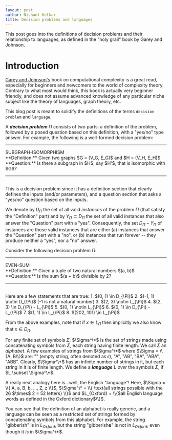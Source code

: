 ```yaml
---
layout: post
author: Nishant Kelkar
title: Decision problems and languages
---
```


This post goes into the definitions of decision problems and their relationship to languages, as defined in the "holy grail" 
book by Garey and Johnson.

# Introduction
[Garey and Johnson's](https://www.amazon.com/Computers-Intractability-NP-Completeness-Mathematical-Sciences/dp/0716710455) 
book on computational complexity is a great read, especially for beginners and newcomers to the world of complexity theory.
Contrary to what most would think, this book is actually very beginner friendly, and does not assume advanced knowledge of
any particular niche subject like the theory of languages, graph theory, etc.

This blog post is meant to solidify the definitions of the terms `decision problem` and `language`.

<!--
There onward, we define what a `deterministic Turing machine (DTM)` is, and then define how a program defined for a DTM 
can be thought of as a language.
We look at the key characteristics of a program that solves a decision problem, and finally using the analogy between a 
program and a language, we define the class P in terms of a language.
-->

A _**decision problem**_ $\Pi$ consists of two parts: a definition of the problem, followed by a posed question based on 
this definition, with a "yes/no" type answer. 
For example, the following is a well-formed decision problem:

<hr />
<div class="problem">SUBGRAPH-ISOMORPHISM</div>
**Definition:** Given two graphs $G = (V_G, E_G)$ and $H = (V_H, E_H)$<br/>
**Question:** Is there a subgraph in $H$, say $H'$, that is isomorphic with $G$?
<hr /><br/>
This is a decision problem since it has a definition section that clearly defines the inputs (and/or parameters), and 
a question section that asks a "yes/no" question based on the inputs.

We denote by $D_\Pi$ the set of all valid _instances_ of the problem $\Pi$ (that satisfy the "Definition" part) and by 
$Y_\Pi \subset D_\Pi$ the set of all valid instances that also answer the "Question" part with a "yes".
Consequently, the set $D_\Pi - Y_\Pi$ of instances are those valid instances that are either (a) instances that answer 
the "Question" part with a "no", or (b) instances that run forever -- they produce neither a "yes", nor a "no" answer.

Consider the following decision problem $\Pi$:

<hr />
<div class="problem">EVEN-SUM</div>
**Definition:** Given a tuple of two natural numbers $(a, b)$<br/>
**Question:** Is the sum $(a + b)$ divisible by 2?
<hr /><br/>
Here are a few statements that are true:
1. $(0, 1) \in D_{\Pi}$
2. $(-1, 1) \notin D_{\Pi}$ (-1 is not a natural number)
3. $(2, 3) \notin L_{\Pi}$
4. $(2, 3) \in D_{\Pi} - L_{\Pi}$
5. $(0, 1) \notin L_{\Pi}$
6. $(0, 1) \in D_{\Pi} - L_{\Pi}$
7. $(1, 1) \in L_{\Pi}$
8. $(202, 101) \in L_{\Pi}$

From the above examples, note that if $x \in L_{\Pi}$ then implicitly we also know that $x \in D_{\Pi}$.

For any finite set of symbols $\Sigma$, $\Sigma^\*$ is the set of strings made using concatenating symbols from $\Sigma$, 
each string having finite length.
We call $\Sigma$ an _alphabet_.
A few examples of strings from $\Sigma^\*$ where $\Sigma = \\{A, B\\}$ are: "" (empty string, often denoted as $\epsilon$), 
"A", "AB", "BA", "ABA", "ABB".
Clearly, $\Sigma^\*$ has an infinite number of strings in it, but each string in it is of finite length.
We define a _**language**_ $L$ _over_ the symbols $\Sigma$, if $L \subset \Sigma^\*$.

A really neat analogy here is...well, the English "language"!
Here, $\Sigma = \\{ A, a, B, b, ..., Z, z \\}$, $\Sigma^\* = \\{ \text{all strings possible with the 26 $\times$ 2 = 52 
letters} \\}$ and $L_{Oxford} = \\{$all English language words as defined in the Oxford dictionary$\\}$. 

You can see that the definition of an alphabet is really generic, and a language can be seen as a restricted set of strings 
formed by concatenating symbols from this alphabet.
For example, the string "gibberish" is in $L_{Oxford}$, but the string "gibberish**e**" is not in $L_{Oxford}$, even though 
it _is_ in $\Sigma^\*$.
